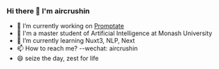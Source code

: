 ### Hi there 👋 I'm aircrushin

- 🔭 I’m currently working on [Promptate](https://github.com/aircrushin/promptate)
- 🏫 I'm a master student of Artificial Intelligence at Monash University
- 🌱 I’m currently learning Nuxt3, NLP, Next
- 📫 How to reach me? --wechat: aircrushin
- 😄 seize the day, zest for life

